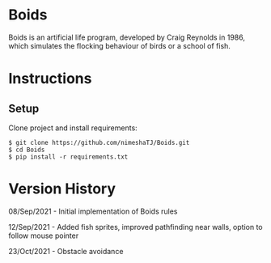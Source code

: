 # Boids
Boids is an artificial life program, developed by Craig Reynolds in 1986, which simulates the flocking behaviour of birds or a school of fish.


# Instructions

## Setup
Clone project and install requirements:
```console
$ git clone https://github.com/nimeshaTJ/Boids.git
$ cd Boids
$ pip install -r requirements.txt
```

# Version History
08/Sep/2021 - Initial implementation of Boids rules

12/Sep/2021 - Added fish sprites, improved pathfinding near walls, option to follow mouse pointer

23/Oct/2021 - Obstacle avoidance
